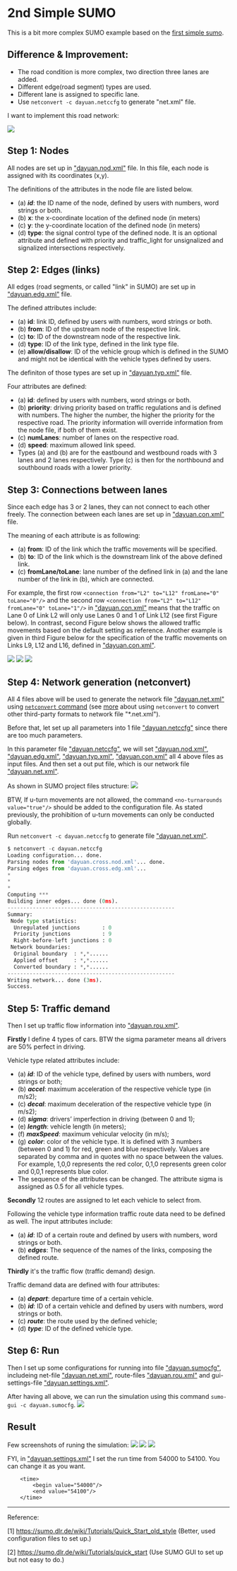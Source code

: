 # 2nd Simple SUMO 

This is a bit more complex SUMO example based on the [first simple sumo](./aSimpleSumo.md).

## Difference & Improvement:
- The road condition is more complex, two direction three lanes are added.
- Different edge(road segment) types are used.
- Different lane is assigned to specific lane.
- Use `netconvert -c dayuan.netccfg` to generate "net.xml" file.


I want to implement this road network:


<img src="./imgs/2nd/2ndSimpleSumoRoadNet.png" />

## Step 1: Nodes
    
All nodes are set up in ["dayuan.nod.xml"](../docs/tutorial/quickstart_dyt/data/dayuan.nod.xml) file. In this file, each node is assigned with its coordinates (x,y).

The definitions of the attributes in the node file are listed below.

- (a) ***id***: the ID name of the node, defined by users with numbers, word strings or both.
- (b) **x**: the x-coordinate location of the defined node (in meters)
- (c) **y**: the y-coordinate location of the defined node (in meters)
- (d) **type**: the signal control type of the defined node. It is an optional attribute and defined with priority and traffic_light for unsignalized and signalized intersections respectively.

## Step 2: Edges (links)

All edges (road segments, or called "link" in SUMO) are set up in ["dayuan.edg.xml"](../docs/tutorial/quickstart_dyt/data/dayuan.edg.xml) file.

The defined attributes include:

- (a) **id**: link ID, defined by users with numbers, word strings or both.
- (b) **from**: ID of the upstream node of the respective link.
- (c) **to**: ID of the downstream node of the respective link.
- (d) **type**: ID of the link type, defined in the link type file.
- (e) **allow/disallow**: ID of the vehicle group which is defined in the SUMO and might not be identical with the vehicle types defined by users. 

The definiton of those types are set up in ["dayuan.typ.xml"](../docs/tutorial/quickstart_dyt/data/dayuan.typ.xml) file.

Four attributes are defined:

- (a) **id**: defined by users with numbers, word strings or both.
- (b) **priority**: driving priority based on traffic regulations and is defined with numbers. The higher the number, the higher the priority for the respective road. The priority information will override information from the node file, if both of them exist.
- (c) **numLanes**: number of lanes on the respective road.
- (d) **speed**: maximum allowed link speed.
- Types (a) and (b) are for the eastbound and westbound roads with 3 lanes and 2 lanes respectively. Type (c) is then for the northbound and southbound roads with a lower priority.


## Step 3: Connections between lanes

Since each edge has 3 or 2 lanes, they can not connect to each other freely. The connection between each lanes are set up in ["dayuan.con.xml"](../docs/tutorial/quickstart_dyt/data/dayuan.con.xml) file.

The meaning of each attribute is as following:

- (a) **from**: ID of the link which the traffic movements will be specified.
- (b) **to**: ID of the link which is the downstream link of the above defined link.
- (c) **fromLane/toLane**: lane number of the defined link in (a) and the lane number of the link in (b), which are connected.

For example, the first row `<connection from="L2" to="L12" fromLane="0" toLane="0"/>` and the second row `<connection from="L2" to="L12" fromLane="0" toLane="1"/>` in ["dayuan.con.xml"](../docs/tutorial/quickstart_dyt/data/dayuan.con.xml) means that the traffic on Lane 0 of Link L2 will only use Lanes 0 and 1 of Link L12 (see first Figure below). In contrast, second Figure below shows the allowed traffic movements based on the default setting as reference. Another example is given in third Figure below for the specification of the traffic movements on Links L9, L12 and L16, defined in ["dayuan.con.xml"](../docs/tutorial/quickstart_dyt/data/dayuan.con.xml).

<img src="./imgs/2nd/1.png">
<img src="./imgs/2nd/2.png">
<img src="./imgs/2nd/3.png">

## Step 4: Network generation (netconvert)

All 4 files above will be used to generate the network file ["dayuan.net.xml"](../docs/tutorial/quickstart_dyt/data/dayuan.net.xml) using [`netconvert` command](https://sumo.dlr.de/docs/NETCONVERT.html) (see [more](https://sumo.dlr.de/docs/Networks/Import.html) about using `netconvert` to convert other third-party formats to network file "*.net.xml"). 

Before that, let set up all parameters into 1 file ["dayuan.netccfg"](../docs/tutorial/quickstart_dyt/data/dayuan.netccfg) since there are too much parameters. 

In this parameter file ["dayuan.netccfg"](../docs/tutorial/quickstart_dyt/data/dayuan.netccfg),  we will set ["dayuan.nod.xml"](../docs/tutorial/quickstart_dyt/data/dayuan.nod.xml),  ["dayuan.edg.xml"](../docs/tutorial/quickstart_dyt/data/dayuan.edg.xml), ["dayuan.typ.xml"](../docs/tutorial/quickstart_dyt/data/dayuan.typ.xml), ["dayuan.con.xml"](../docs/tutorial/quickstart_dyt/data/dayuan.con.xml) all 4 above files as input files. And then set a out put file, which is our network file ["dayuan.net.xml"](../docs/tutorial/quickstart_dyt/data/dayuan.net.xml).

As shown in SUMO project files structure:
<img src="./imgs/structure.gif"/>

BTW, If u-turn movements are not allowed, the command `<no-turnarounds value="true"/>` should be added to the configuration file. As stated previously, the prohibition of u-turn movements can only be conducted globally.

Run `netconvert -c dayuan.netccfg` to generate file ["dayuan.net.xml"](../docs/tutorial/quickstart_dyt/data/dayuan.net.xml).

```python
$ netconvert -c dayuan.netccfg
Loading configuration... done.
Parsing nodes from 'dayuan.cross.nod.xml'... done.
Parsing edges from 'dayuan.cross.edg.xml'...
*
*
*
Computing ***
Building inner edges... done (0ms).
-----------------------------------------------------
Summary:
 Node type statistics:
  Unregulated junctions       : 0
  Priority junctions          : 9
  Right-before-left junctions : 0
 Network boundaries:
  Original boundary  : *,*......
  Applied offset     : *,*......
  Converted boundary : *,*......
-----------------------------------------------------
Writing network... done (3ms).
Success.
```

## Step 5: Traffic demand

Then I set up traffic flow information into ["dayuan.rou.xml"](../docs/tutorial/quickstart_dyt/data/dayuan.rou.xml).



**Firstly** I define 4 types of cars. BTW the sigma parameter means all drivers are 50% perfect in driving.

Vehicle type related attributes include:

- (a) ***id***: ID of the vehicle type, defined by users with numbers, word strings or both;
- (b) ***accel***: maximum acceleration of the respective vehicle type (in m/s2);
- (c) ***decal***: maximum deceleration of the respective vehicle type (in m/s2);
- (d) ***sigma***: drivers’ imperfection in driving (between 0 and 1);
- (e) ***length***: vehicle length (in meters);
- (f) ***maxSpeed***: maximum vehicular velocity (in m/s);
- (g) ***color***: color of the vehicle type. It is defined with 3 numbers (between 0 and 1) for red, green and blue respectively. Values are separated by comma and in quotes with no space between the values. For example, 1,0,0 represents the red color, 0,1,0 represents green color and 0,0,1 represents blue color.
- The sequence of the attributes can be changed. The attribute sigma is assigned as 0.5 for all vehicle types.

**Secondly** 12 routes are assigned to let each vehicle to select from.

Following the vehicle type information traffic route data need to be defined as well. The input attributes include:

- (a) ***id***: ID of a certain route and defined by users with numbers, word strings or both.
- (b) ***edges***: The sequence of the names of the links, composing the defined route.


**Thirdly** it's the traffic flow (traffic demand) design.

Traffic demand data are defined with four attributes:

- (a) ***depart***: departure time of a certain vehicle.
- (b) ***id***: ID of a certain vehicle and defined by users with numbers, word strings or both.
- (c) ***route***: the route used by the defined vehicle;
- (d) ***type***: ID of the defined vehicle type.

## Step 6: Run

Then I set up some configurations for running into file ["dayuan.sumocfg"](../docs/tutorial/quickstart_dyt/data/dayuan.sumocfg), includeing net-file ["dayuan.net.xml"](../docs/tutorial/quickstart_dyt/data/dayuan.net.xml), route-files ["dayuan.rou.xml"](../docs/tutorial/quickstart_dyt/data/dayuan.rou.xml) and gui-settings-file ["dayuan.settings.xml"](../docs/tutorial/quickstart_dyt/data/dayuan.settings.xml).

After having all above, we can run the simulation using this command `sumo-gui -c dayuan.sumocfg`. 
<img src="./imgs/2nd/4.gif" />

## Result

Few screenshots of runing the simulation:
<img src="./imgs/2nd/r1.png"/>
<img src="./imgs/2nd/r2.png">
<img src="./imgs/2nd/r3.png">

FYI, in ["dayuan.settings.xml"](../docs/tutorial/quickstart_dyt/data/dayuan.settings.xml) I set the run time from 54000 to 54100. You can change it as you want.

```
    <time>
        <begin value="54000"/>
        <end value="54100"/>
    </time>
```

----
Reference:

[1] https://sumo.dlr.de/wiki/Tutorials/Quick_Start_old_style (Better, used configuration files to set up.)

[2] https://sumo.dlr.de/wiki/Tutorials/quick_start (Use SUMO GUI to set up but not easy to do.)
